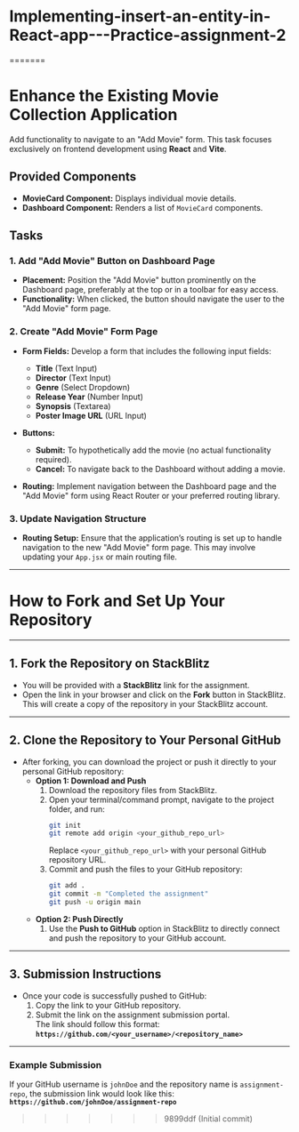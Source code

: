 
# Implementing-insert-an-entity-in-React-app---Practice-assignment-2
=======
# Enhance the Existing **Movie Collection** Application

Add functionality to navigate to an "Add Movie" form. This task focuses exclusively on frontend development using **React** and **Vite**.

## Provided Components

- **MovieCard Component:** Displays individual movie details.
- **Dashboard Component:** Renders a list of `MovieCard` components.

## Tasks

### 1. Add "Add Movie" Button on Dashboard Page

- **Placement:** Position the "Add Movie" button prominently on the Dashboard page, preferably at the top or in a toolbar for easy access.
- **Functionality:** When clicked, the button should navigate the user to the "Add Movie" form page.

### 2. Create "Add Movie" Form Page

- **Form Fields:** Develop a form that includes the following input fields:
  - **Title** (Text Input)
  - **Director** (Text Input)
  - **Genre** (Select Dropdown)
  - **Release Year** (Number Input)
  - **Synopsis** (Textarea)
  - **Poster Image URL** (URL Input)
- **Buttons:**

  - **Submit:** To hypothetically add the movie (no actual functionality required).
  - **Cancel:** To navigate back to the Dashboard without adding a movie.

- **Routing:** Implement navigation between the Dashboard page and the "Add Movie" form using React Router or your preferred routing library.

### 3. Update Navigation Structure

- **Routing Setup:** Ensure that the application’s routing is set up to handle navigation to the new "Add Movie" form page. This may involve updating your `App.jsx` or main routing file.

---

# **How to Fork and Set Up Your Repository**

---

## **1. Fork the Repository on StackBlitz**

- You will be provided with a **StackBlitz** link for the assignment.
- Open the link in your browser and click on the **Fork** button in StackBlitz.  
  This will create a copy of the repository in your StackBlitz account.

---

## **2. Clone the Repository to Your Personal GitHub**

- After forking, you can download the project or push it directly to your personal GitHub repository:
  - **Option 1: Download and Push**
    1. Download the repository files from StackBlitz.
    2. Open your terminal/command prompt, navigate to the project folder, and run:
       ```bash
       git init
       git remote add origin <your_github_repo_url>
       ```
       Replace `<your_github_repo_url>` with your personal GitHub repository URL.
    3. Commit and push the files to your GitHub repository:
       ```bash
       git add .
       git commit -m "Completed the assignment"
       git push -u origin main
       ```
  - **Option 2: Push Directly**
    1. Use the **Push to GitHub** option in StackBlitz to directly connect and push the repository to your GitHub account.

---

## **3. Submission Instructions**

- Once your code is successfully pushed to GitHub:
  1. Copy the link to your GitHub repository.
  2. Submit the link on the assignment submission portal.  
     The link should follow this format:  
     **`https://github.com/<your_username>/<repository_name>`**

---

### **Example Submission**

If your GitHub username is `johnDoe` and the repository name is `assignment-repo`, the submission link would look like this:  
**`https://github.com/johnDoe/assignment-repo`**
>>>>>>> 9899ddf (Initial commit)
